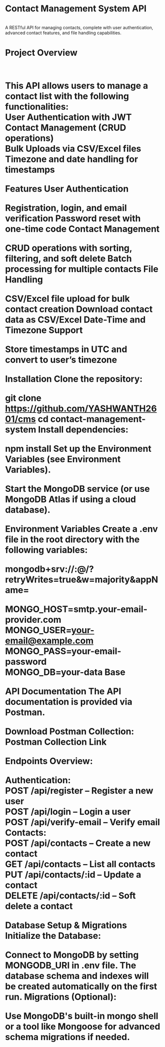 
<h1>Contact Management System API </h1><br />
A RESTful API for managing contacts, complete with user authentication, advanced contact features, and file handling capabilities.

<h1>Project Overview<h1><br />
This API allows users to manage a contact list with the following functionalities:<br />
User Authentication with JWT<br />
Contact Management (CRUD operations)<br />
Bulk Uploads via CSV/Excel files<br />
Timezone and date handling for timestamps<br />

Features
User Authentication

Registration, login, and email verification
Password reset with one-time code
Contact Management

CRUD operations with sorting, filtering, and soft delete
Batch processing for multiple contacts
File Handling

CSV/Excel file upload for bulk contact creation
Download contact data as CSV/Excel
Date-Time and Timezone Support

Store timestamps in UTC and convert to user’s timezone

Installation
Clone the repository:

git clone https://github.com/YASHWANTH2601/cms
cd contact-management-system
Install dependencies:

npm install
Set up the Environment Variables (see Environment Variables).

Start the MongoDB service (or use MongoDB Atlas if using a cloud database).

Environment Variables
Create a .env file in the root directory with the following variables:

mongodb+srv://<userName>:<userPassword>@<userHost>/?retryWrites=true&w=majority&appName=<db><br />

MONGO_HOST=smtp.your-email-provider.com<br />
MONGO_USER=your-email@example.com<br />
MONGO_PASS=your-email-password<br />
MONGO_DB=your-data Base<br />

API Documentation
The API documentation is provided via Postman.

Download Postman Collection: Postman Collection Link

Endpoints Overview:

Authentication:<br />
POST /api/register – Register a new user<br />
POST /api/login – Login a user<br />
POST /api/verify-email – Verify email<br />
Contacts:<br />
POST /api/contacts – Create a new contact<br />
GET /api/contacts – List all contacts<br />
PUT /api/contacts/:id – Update a contact<br />
DELETE /api/contacts/:id – Soft delete a contact<br />

Database Setup & Migrations
Initialize the Database:

Connect to MongoDB by setting MONGODB_URI in .env file.
The database schema and indexes will be created automatically on the first run.
Migrations (Optional):

Use MongoDB's built-in mongo shell or a tool like Mongoose for advanced schema migrations if needed.
